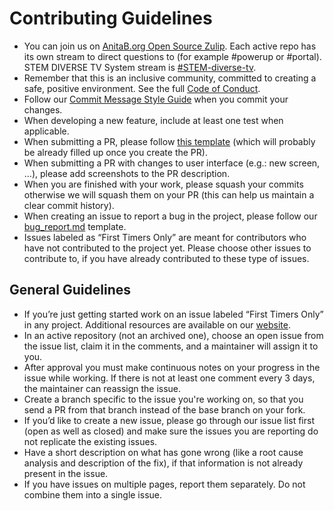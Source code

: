 # Contributing Guidelines

* You can join us on [AnitaB.org Open Source Zulip](https://anitab-org.zulipchat.com/).  Each active repo has its own stream to direct questions to (for example #powerup or #portal).  STEM DIVERSE TV System stream is [#STEM-diverse-tv](https://anitab-org.zulipchat.com/#narrow/stream/225705-STEM-diverse-tv).
* Remember that this is an inclusive community, committed to creating a safe, positive environment.  See the full [Code of Conduct](http://www.systers.io/code-of-conduct.html).
* Follow our [Commit Message Style Guide](https://github.com/anitab-org/stem-diverse-android-tv/wiki/Commit-Message-Style-Guide) when you commit your changes.
* When developing a new feature, include at least one test when applicable.
* When submitting a PR, please follow [this template](PULL_REQUEST_TEMPLATE.md) (which will probably be already filled up once you create the PR).
* When submitting a PR with changes to user interface (e.g.: new screen, ...), please add screenshots to the PR description.
* When you are finished with your work, please squash your commits otherwise we will squash them on your PR (this can help us maintain a clear commit history).
* When creating an issue to report a bug in the project, please follow our [bug_report.md](ISSUE_TEMPLATE/bug_report.md) template.
* Issues labeled as “First Timers Only” are meant for contributors who have not contributed to the project yet. Please choose other issues to contribute to, if you have already contributed to these type of issues.

## General Guidelines

* If you’re just getting started work on an issue labeled “First Timers Only” in any project. Additional resources are available on our [website](http://www.systers.io).
* In an active repository (not an archived one), choose an open issue from the issue list, claim it in the comments, and a maintainer will assign it to you.
* After approval you must make continuous notes on your progress in the issue while working.  If there is not at least one comment every 3 days, the maintainer can reassign the issue.
* Create a branch specific to the issue you're working on, so that you send a PR from that branch instead of the base branch on your fork.
* If you’d like to create a new issue, please go through our issue list first (open as well as closed) and make sure the issues you are reporting do not replicate the existing issues. 
* Have a short description on what has gone wrong (like a root cause analysis and description of the fix), if that information is not already present in the issue.
* If you have issues on multiple pages, report them separately. Do not combine them into a single issue.